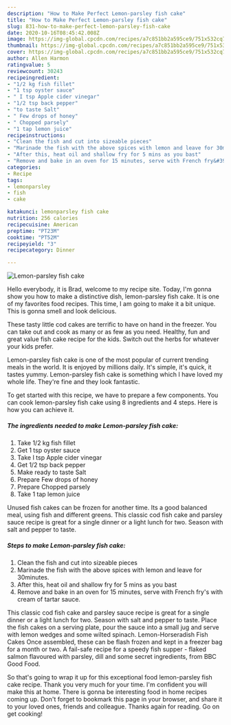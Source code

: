 ```yaml
---
description: "How to Make Perfect Lemon-parsley fish cake"
title: "How to Make Perfect Lemon-parsley fish cake"
slug: 831-how-to-make-perfect-lemon-parsley-fish-cake
date: 2020-10-16T08:45:42.008Z
image: https://img-global.cpcdn.com/recipes/a7c851bb2a595ce9/751x532cq70/lemon-parsley-fish-cake-recipe-main-photo.jpg
thumbnail: https://img-global.cpcdn.com/recipes/a7c851bb2a595ce9/751x532cq70/lemon-parsley-fish-cake-recipe-main-photo.jpg
cover: https://img-global.cpcdn.com/recipes/a7c851bb2a595ce9/751x532cq70/lemon-parsley-fish-cake-recipe-main-photo.jpg
author: Allen Harmon
ratingvalue: 5
reviewcount: 30243
recipeingredient:
- "1/2 kg fish fillet"
- "1 tsp oyster sauce"
- " I tsp Apple cider vinegar"
- "1/2 tsp back pepper"
- "to taste Salt"
- " Few drops of honey"
- " Chopped parsely"
- "1 tap lemon juice"
recipeinstructions:
- "Clean the fish and cut into sizeable pieces"
- "Marinade the fish with the above spices with lemon and leave for 30minutes."
- "After this, heat oil and shallow fry for 5 mins as you bast"
- "Remove and bake in an oven for 15 minutes, serve with French fry&#39;s with cream of tartar sauce."
categories:
- Recipe
tags:
- lemonparsley
- fish
- cake

katakunci: lemonparsley fish cake 
nutrition: 256 calories
recipecuisine: American
preptime: "PT23M"
cooktime: "PT52M"
recipeyield: "3"
recipecategory: Dinner

---
```



![Lemon-parsley fish cake](https://img-global.cpcdn.com/recipes/a7c851bb2a595ce9/751x532cq70/lemon-parsley-fish-cake-recipe-main-photo.jpg)

Hello everybody, it is Brad, welcome to my recipe site. Today, I'm gonna show you how to make a distinctive dish, lemon-parsley fish cake. It is one of my favorites food recipes. This time, I am going to make it a bit unique. This is gonna smell and look delicious.

These tasty little cod cakes are terrific to have on hand in the freezer. You can take out and cook as many or as few as you need. Healthy, fun and great value fish cake recipe for the kids. Switch out the herbs for whatever your kids prefer.

Lemon-parsley fish cake is one of the most popular of current trending meals in the world. It is enjoyed by millions daily. It's simple, it's quick, it tastes yummy. Lemon-parsley fish cake is something which I have loved my whole life. They're fine and they look fantastic.


To get started with this recipe, we have to prepare a few components. You can cook lemon-parsley fish cake using 8 ingredients and 4 steps. Here is how you can achieve it.

<!--inarticleads1-->

##### The ingredients needed to make Lemon-parsley fish cake:

1. Take 1/2 kg fish fillet
1. Get 1 tsp oyster sauce
1. Take  I tsp Apple cider vinegar
1. Get 1/2 tsp back pepper
1. Make ready to taste Salt
1. Prepare  Few drops of honey
1. Prepare  Chopped parsely
1. Take 1 tap lemon juice


Unused fish cakes can be frozen for another time. Its a good balanced meal, using fish and different greens. This classic cod fish cake and parsley sauce recipe is great for a single dinner or a light lunch for two. Season with salt and pepper to taste. 

<!--inarticleads2-->

##### Steps to make Lemon-parsley fish cake:

1. Clean the fish and cut into sizeable pieces
1. Marinade the fish with the above spices with lemon and leave for 30minutes.
1. After this, heat oil and shallow fry for 5 mins as you bast
1. Remove and bake in an oven for 15 minutes, serve with French fry&#39;s with cream of tartar sauce.


This classic cod fish cake and parsley sauce recipe is great for a single dinner or a light lunch for two. Season with salt and pepper to taste. Place the fish cakes on a serving plate, pour the sauce into a small jug and serve with lemon wedges and some wilted spinach. Lemon-Horseradish Fish Cakes Once assembled, these can be flash frozen and kept in a freezer bag for a month or two. A fail-safe recipe for a speedy fish supper - flaked salmon flavoured with parsley, dill and some secret ingredients, from BBC Good Food. 

So that's going to wrap it up for this exceptional food lemon-parsley fish cake recipe. Thank you very much for your time. I'm confident you will make this at home. There is gonna be interesting food in home recipes coming up. Don't forget to bookmark this page in your browser, and share it to your loved ones, friends and colleague. Thanks again for reading. Go on get cooking!
